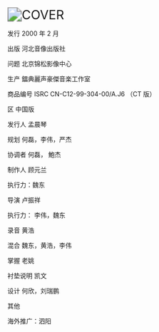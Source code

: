 <img src="https://i.postimg.cc/g0mQYjSX/image.png" alt="COVER" style="zoom:200%;" />

发行 2000 年 2 月

出版 河北音像出版社

问题 北京锦松影像中心

生产 鐳典麗声豪傑音楽工作室

商品编号 ISRC CN-C12-99-304-00/A.J6 （CT 版）

区 中国版

发行人 孟晨琴

规划 何磊，李伟，严杰

协调者 何磊， 鮑杰

制作人 顾元兰

执行力：魏东

导演 卢振祥

执行力： 李伟，魏东

录音 黄浩

混合 魏东，黄浩，李伟

掌握 老姚

衬垫说明 凯文

设计 何欣，刘瑞鹏

其他

海外推广：泗阳